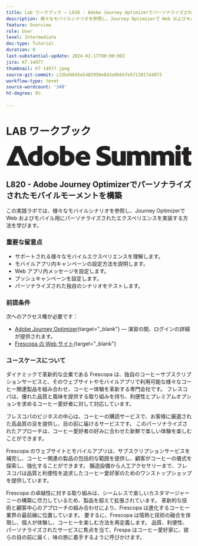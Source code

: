 ```yaml
---
title: Lab ワークブック — L820 - Adobe Journey Optimizerでパーソナライズされたモバイルモーメントを構築
description: 様々なモバイルシナリオを参照し、Journey Optimizerで Web およびモバイル用にパーソナライズされたエクスペリエンスを実装する方法を学びます。
feature: Overview
role: User
level: Intermediate
doc-type: Tutorial
duration: 0
last-substantial-update: 2024-02-17T00:00:00Z
jira: KT-14977
thumbnail: KT-14977.jpeg
source-git-commit: c33bd4645e5482956e643a0b65fe5713917d4073
workflow-type: tm+mt
source-wordcount: '349'
ht-degree: 0%

---
```



# LAB ワークブック

![Adobe Summit — 代替テキスト](/help/summit/l820-lab-workbook/assets/adobe-summit.png "Adobe Summit")


## L820 - Adobe Journey Optimizerでパーソナライズされたモバイルモーメントを構築

この実践ラボでは、様々なモバイルシナリオを参照し、Journey Optimizerで Web およびモバイル用にパーソナライズされたエクスペリエンスを実装する方法を学びます。

### 重要な留意点

* サポートされる様々なモバイルエクスペリエンスを理解します。
* モバイルアプリ内キャンペーンの設定方法を説明します。
* Web アプリ内メッセージを設定します。
* プッシュキャンペーンを設定します。
* パーソナライズされた独自のシナリオをテストします。

### 前提条件

次へのアクセス権が必要です：

* [Adobe Journey Optimizer](https://experience.adobe.com/#/@techmarketingdemos/sname:summit-ajo-lab/journey-optimizer/home){target="_blank"}   — 演習の間、ログインの詳細が提供されます。
* [Frescopa の Web サイト](https://dsn.adobe.com/web/adobe-summit-2024/home){target="_blank"}


### ユースケースについて

ダイナミックで革新的な企業である Frescopa は、独自のコーヒーサブスクリプションサービスと、そのウェブサイトやモバイルアプリで利用可能な様々なコーヒー関連製品を組み合わせ、コーヒー体験を革新する専門会社です。 フレスコパは、優れた品質と風味を提供する取り組みを持ち、利便性とプレミアムオプションを求めるコーヒー愛好者に対して対応しています。

フレスコパのビジネスの中心は、コーヒーの購読サービスで、お客様に厳選された高品質の豆を提供し、目の前に届けるサービスです。 このパーソナライズされたアプローチは、コーヒー愛好者の好みに合わせた新鮮で楽しい体験を楽しむことができます。

Frescopa のウェブサイトとモバイルアプリは、サブスクリプションサービスを補完し、コーヒー関連の製品の包括的な範囲を提供し、顧客がコーヒーの儀式を探索し、強化することができます。 醸造設備から人工アクセサリーまで、フレスコパは品質と利便性を追求したコーヒー愛好家のためのワンストップショップを提供しています。

Frescopa の卓越性に対する取り組みは、シームレスで楽しいカスタマージャーニーの構築に尽力しているため、製品を超えて拡張されています。 革新的な技術と顧客中心のアプローチの組み合わせにより、Frescopa は進化するコーヒー業界の最前線に位置しています。
要するに、Frescopa は情熱と技術の融合を体現し、個人が体験し、コーヒーを楽しむ方法を再定義します。 品質、利便性、パーソナライズされたサービスに焦点を当て、Frespa はコーヒー愛好家に、彼らの目の前に届く、味の旅に着手するように呼びかけます。



